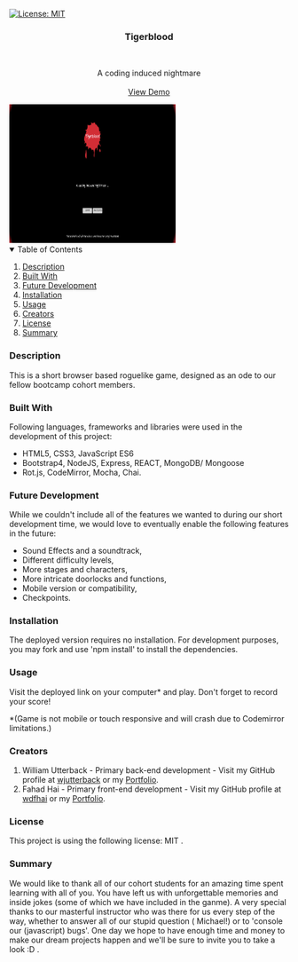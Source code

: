 [![License: MIT](https://img.shields.io/badge/License-MIT-yellow.svg)](https://opensource.org/licenses/MIT)

<div align="center">
    <h3 align="center">Tigerblood</h3>
    <br />
    <p align="center">
    A coding induced nightmare
    <br />
    <br />
    <a href="www.tigerbloodthegame.com" target="_blank">View Demo</a>
    </p>
</div>

<img src="client/public/preview/preview.png" alt="project preview img" style="height: 250px; width: 300px;">

<details open="open">
    <summary>Table of Contents</summary>
    <ol>
        <li><a href="#about-the-project">Description</a></li>
        <li><a href="#built-with">Built With</a></li></li>
        <li><a href="#future-development">Future Development</a></li></li>
        <li><a href="#installation">Installation</a></li>
        <li><a href="#usage">Usage</a></li>
        <li><a href="#creators">Creators</a></li>
        <li><a href="#license">License</a></li>
        <li><a href="#summary">Summary</a></li>
    </ol>
</details>

### Description

This is a short browser based roguelike game, designed as an ode to our fellow bootcamp cohort members.

### Built With

Following languages, frameworks and libraries were used in the development of this project:

- HTML5, CSS3, JavaScript ES6
- Bootstrap4, NodeJS, Express, REACT, MongoDB/ Mongoose
- Rot.js, CodeMirror, Mocha, Chai.

### Future Development

While we couldn't include all of the features we wanted to during our short development time, we would love to eventually enable the following features in the future:

- Sound Effects and a soundtrack,
- Different difficulty levels,
- More stages and characters,
- More intricate doorlocks and functions,
- Mobile version or compatibility,
- Checkpoints.

### Installation

The deployed version requires no installation. For development purposes, you may fork and use 'npm install' to install the dependencies.

### Usage

Visit the deployed link on your computer\* and play. Don't forget to record your score!

\*(Game is not mobile or touch responsive and will crash due to Codemirror limitations.)

### Creators

1. William Utterback - Primary back-end development - Visit my GitHub profile at <span><a href="https://github.com/wjutterback">wjutterback</a></span> or my <span><a href="https://wjutterback.github.io/homepage/portfolio.html">Portfolio</a></span>.
2. Fahad Hai - Primary front-end development - Visit my GitHub profile at <span><a href="https://github.com/wdfhai">wdfhai</a></span> or my <span><a href="https://www.fhai.dev/">Portfolio</a></span>.

### License

This project is using the following license: MIT .

### Summary

We would like to thank all of our cohort students for an amazing time spent learning with all of you. You have left us with unforgettable memories and inside jokes (some of which we have included in the ganme). A very special thanks to our masterful instructor who was there for us every step of the way, whether to answer all of our stupid question ( Michael!) or to 'console our (javascript) bugs'. One day we hope to have enough time and money to make our dream projects happen and we'll be sure to invite you to take a look :D .
